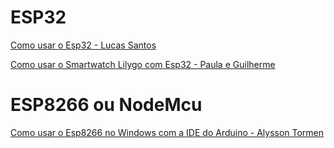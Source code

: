 # ESP32

[Como usar o Esp32 - Lucas Santos](https://github.com/lucamps/tutoriais-arduino)

[Como usar o Smartwatch Lilygo com Esp32 - Paula e Guilherme](https://github.com/guidiasz/Lilygo-T-Watch-2020-v1)

# ESP8266 ou NodeMcu

[Como usar o Esp8266 no Windows com a IDE do Arduino - Alysson Tormen](https://github.com/AlyssonT/sistemas-embarcados)

